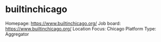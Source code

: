 # builtinchicago

Homepage: https://www.builtinchicago.org/
Job board: https://www.builtinchicago.org/
Location Focus: Chicago
Platform Type: Aggregator